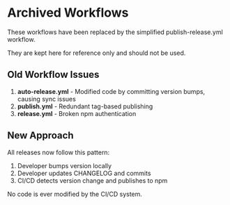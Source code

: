 # Archived Workflows

These workflows have been replaced by the simplified publish-release.yml workflow.

They are kept here for reference only and should not be used.

## Old Workflow Issues

1. **auto-release.yml** - Modified code by committing version bumps, causing sync issues
2. **publish.yml** - Redundant tag-based publishing
3. **release.yml** - Broken npm authentication

## New Approach

All releases now follow this pattern:
1. Developer bumps version locally
2. Developer updates CHANGELOG and commits
3. CI/CD detects version change and publishes to npm

No code is ever modified by the CI/CD system.
